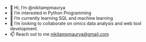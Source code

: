 - 👋 Hi, I’m @nikitampmaurya
- 👀 I’m interested in Python Programming
- 🌱 I’m currently learning SQL and machine learning
- 💞️ I’m looking to collaborate on omics data analysis and web tool development.
- 📫 Reach out to me nikitampmaurya@gmail.com
